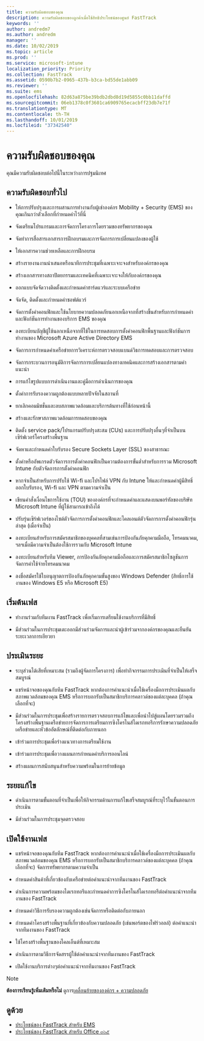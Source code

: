 ```yaml
---
title: ความรับผิดชอบของคุณ
description: ความรับผิดชอบของลูกค้าเมื่อใช้สิทธิประโยชน์ของศูนย์ FastTrack
keywords: ''
author: andredm7
ms.author: andredm
manager: ''
ms.date: 10/02/2019
ms.topic: article
ms.prod: ''
ms.service: microsoft-intune
localization_priority: Priority
ms.collection: FastTrack
ms.assetid: 0590b7b2-0965-437b-b3ca-bd55de1abb09
ms.reviewer: ''
ms.suite: ems
ms.openlocfilehash: 82d63a875be39bdb2dbd8d19d5855c0bb11daffd
ms.sourcegitcommit: 06eb1378c0f3601ca6909765ecacbff23db7e71f
ms.translationtype: MT
ms.contentlocale: th-TH
ms.lasthandoff: 10/01/2019
ms.locfileid: "37342540"
---
```

# <a name="your-responsibilities"></a>ความรับผิดชอบของคุณ

คุณมีความรับผิดชอบต่อไปนี้ในระหว่างการปฐมนิเทศ

## <a name="general-responsibilities"></a>ความรับผิดชอบทั่วไป

-   ให้การปรับปรุงและการผสานการทำงานกับผู้เช่าองค์กร Mobility + Security (EMS) ของคุณเกินกว่าตัวเลือกที่กำหนดค่าไว้ที่นี่

-   จัดเตรียมโปรแกรมและการจัดการโครงการโดยรวมของทรัพยากรของคุณ

-   จัดทำการสื่อสารเอกสารการฝึกอบรมและการจัดการการเปลี่ยนแปลงของผู้ใช้

-   ให้เอกสารความช่วยเหลือและการฝึกอบรม

-   สร้างรายงานงานนำเสนอหรือนาทีการประชุมที่เฉพาะเจาะจงสำหรับองค์กรของคุณ

-   สร้างเอกสารทางสถาปัตยกรรมและเทคนิคที่เฉพาะเจาะจงให้กับองค์กรของคุณ

-   ออกแบบจัดจัดวางติดตั้งและกำหนดค่าฮาร์ดแวร์และระบบเครือข่าย

-   จัดจัด, ติดตั้งและกำหนดค่าซอฟต์แวร์

-   จัดการตั้งค่าคอนฟิกและใช้นโยบายความปลอดภัยนอกเหนือจากที่สร้างขึ้นสำหรับการกำหนดค่าและฟังก์ชันการทำงานของบริการ EMS ของคุณ

-   ลงทะเบียนบัญชีผู้ใช้นอกเหนือจากที่ใช้ในการทดสอบการตั้งค่าคอนฟิกพื้นฐานและฟังก์ชันการทำงานของ Microsoft Azure Active Directory EMS

-   จัดการการกำหนดค่าเครือข่ายการวิเคราะห์การตรวจสอบแบนด์วิธการทดสอบและการตรวจสอบ

-   จัดการกระบวนการอนุมัติการจัดการการเปลี่ยนแปลงทางเทคนิคและการสร้างเอกสารตามคำแนะนำ

-   การแก้ไขรูปแบบการดำเนินงานและคู่มือการดำเนินการของคุณ

-   ตั้งค่าการรับรองความถูกต้องแบบหลายปัจจัยในสถานที่

-   ยกเลิกคอมมิชชั่นและลบสภาพแวดล้อมและบริการต้นทางที่ใช้ก่อนหน้านี้

-   สร้างและรักษาสภาพแวดล้อมการทดสอบของคุณ

-   ติดตั้ง service pack/โปรแกรมปรับปรุงสะสม (CUs) และการปรับปรุงอื่นๆที่จำเป็นบนเซิร์ฟเวอร์โครงสร้างพื้นฐาน

-   จัดหาและกำหนดค่าใบรับรอง Secure Sockets Layer (SSL) ของสาธารณะ

-   ตั้งค่าหรืออัพเกรดตัวจัดการการตั้งค่าคอนฟิกเป็นความต้องการขั้นต่ำสำหรับการรวม Microsoft Intune กับตัวจัดการการตั้งค่าคอนฟิก

-   หากจำเป็นสำหรับการปรับใช้ Wi-fi และโปรไฟล์ VPN กับ Intune ให้และกำหนดค่าผู้มีสิทธิ์ออกใบรับรอง, Wi-fi และ VPN ตามความจำเป็น

-   เขียนคำสั่งเงื่อนไขการใช้งาน (TOU) ขององค์กรที่จะกำหนดค่าและแสดงบนพอร์ทัลของบริษัท Microsoft Intune ที่ผู้ใช้สามารถเข้าถึงได้

-   ปรับรุ่นเซิร์ฟเวอร์ของไซต์ตัวจัดการการตั้งค่าคอนฟิกและไคลเอนต์ตัวจัดการการตั้งค่าคอนฟิกรุ่นล่าสุด (เมื่อจำเป็น)

-   ลงทะเบียนสำหรับการสมัครสมาชิกของบุคคลที่สามเช่นการป้องกันภัยคุกคามมือถือ, โทรคมนาคม, ฯลฯเมื่อมีความจำเป็นต้องใช้การรวมกับ Microsoft Intune

-   ลงทะเบียนสำหรับทีม Viewer, การป้องกันภัยคุกคามมือถือและการสมัครสมาชิกโซลูชันการจัดการค่าใช้จ่ายโทรคมนาคม

-   ลงชื่อสมัครใช้ใบอนุญาตการป้องกันภัยคุกคามขั้นสูงของ Windows Defender (สิทธิ์การใช้งานของ Windows E5 หรือ Microsoft E5)

## <a name="initiate-phase"></a>เริ่มต้นเฟส

-   ทำงานร่วมกับทีมงาน FastTrack เพื่อเริ่มการเตรียมใช้งานบริการที่มีสิทธิ์

-   มีส่วนร่วมในการประชุมเตะออกมีส่วนร่วมจัดการและนำผู้เข้าร่วมจากองค์กรของคุณและยืนยันระยะเวลาการเยียวยา

## <a name="assess-phase"></a>ประเมินระยะ

-   ระบุส่วนได้เสียที่เหมาะสม (รวมถึงผู้จัดการโครงการ) เพื่อทำกิจกรรมการประเมินที่จำเป็นให้เสร็จสมบูรณ์

-   แชร์หน้าจอของคุณกับทีม FastTrack หากต้องการคำแนะนำเมื่อใช้เครื่องมือการประเมินผลกับสภาพแวดล้อมของคุณ EMS หรือการบอกรับเป็นสมาชิกบริการคลาวด์ของแต่ละบุคคล (ถ้าคุณเลือกที่จะ)

-   มีส่วนร่วมในการประชุมเพื่อสร้างรายการตรวจสอบการแก้ไขและเพื่อนำไปสู่แผนโดยรวมรวมถึงโครงสร้างพื้นฐานเครือข่ายการจัดการการเตรียมการซิงโครไนส์ไดเรกทอรีการรักษาความปลอดภัยเครือข่ายและหัวข้ออัตลักษณ์ที่ติดต่อกับภายนอก

-   เข้าร่วมการประชุมเพื่อร่างแนวทางการเตรียมใช้งาน

-   เข้าร่วมการประชุมเพื่อวางแผนการกำหนดค่าบริการออนไลน์

-   สร้างแผนการสนับสนุนสำหรับความพร้อมในการย้ายข้อมูล

## <a name="remediate-phase"></a>ระยะแก้ไข

-   ดำเนินการตามขั้นตอนที่จำเป็นเพื่อให้กิจกรรมด้านการแก้ไขเสร็จสมบูรณ์ที่ระบุไว้ในขั้นตอนการประเมิน

-   มีส่วนร่วมในการประชุมจุดตรวจสอบ

## <a name="enable-phase"></a>เปิดใช้งานเฟส

-   แชร์หน้าจอของคุณกับทีม FastTrack หากต้องการคำแนะนำเมื่อใช้เครื่องมือการประเมินผลกับสภาพแวดล้อมของคุณ EMS หรือการบอกรับเป็นสมาชิกบริการคลาวด์ของแต่ละบุคคล (ถ้าคุณเลือกที่จะ) จัดการทรัพยากรตามความจำเป็น

-   กำหนดค่าสินค้าที่เกี่ยวข้องกับเครือข่ายต่อคำแนะนำจากทีมงานของ FastTrack

-   ดำเนินการความพร้อมของไดเรกทอรีและกำหนดค่าการซิงโครไนส์ไดเรกทอรีต่อคำแนะนำจากทีมงานของ FastTrack

-   กำหนดค่าวิธีการรับรองความถูกต้องเช่นจัดการหรือติดต่อกับภายนอก 

-   กำหนดค่าโครงสร้างพื้นฐานที่เกี่ยวข้องกับความปลอดภัย (เช่นพอร์ตของไฟร์วอลล์) ต่อคำแนะนำจากทีมงานของ FastTrack

-   ใช้โครงสร้างพื้นฐานของไคลเอ็นต์ที่เหมาะสม

-   ดำเนินการตามวิธีการจัดสรรผู้ใช้ต่อคำแนะนำจากทีมงานของ FastTrack

-   เปิดใช้งานบริการต่างๆต่อคำแนะนำจากทีมงานของ FastTrack

> [!NOTE]
> **ต้องการเรียนรู้เพิ่มเติมหรือไม่** ดูการ[เคลื่อนย้ายขององค์กร + ความปลอดภัย](https://www.microsoft.com/en-us/cloud-platform/enterprise-mobility)

## <a name="see-also"></a>ดูด้วย

- [ประโยชน์ของ FastTrack สำหรับ EMS](EMS-fasttrack-benefit-for-EMS.md)
- [ประโยชน์ของ FastTrack สำหรับ Office ๓๖๕](O365-fasttrack-benefit-for-office-365.md)

